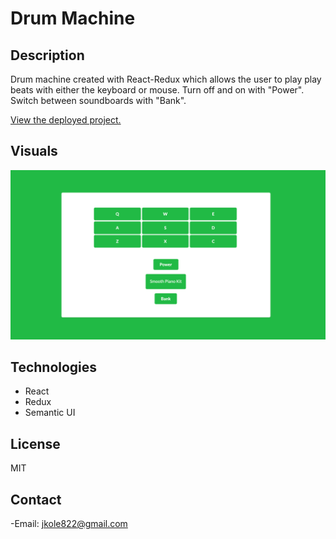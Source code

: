 # Drum Machine

## Description

Drum machine created with React-Redux which allows the user to play play beats with either the keyboard or mouse. Turn off and on with "Power". Switch between soundboards with "Bank".

[View the deployed project.](https://jkg-drum-machine.herokuapp.com/)

## Visuals

![Drum Machine](/public/drum-machine.png)

## Technologies
- React
- Redux
- Semantic UI

## License
MIT

## Contact
-Email: jkole822@gmail.com
